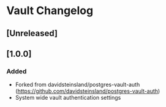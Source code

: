 <!-- Keep a Changelog guide -> https://keepachangelog.com -->

# Vault Changelog

## [Unreleased]

## [1.0.0]
### Added
- Forked from davidsteinsland/postgres-vault-auth (https://github.com/davidsteinsland/postgres-vault-auth)
- System wide vault authentication settings
